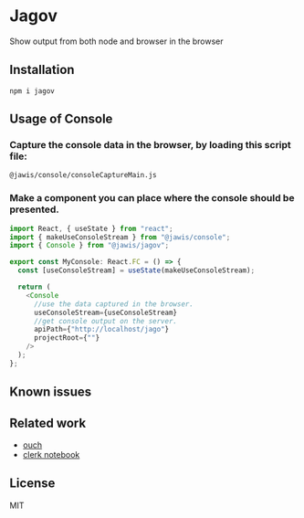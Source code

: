 # Jagov

Show output from both node and browser in the browser

## Installation

```
npm i jagov
```

## Usage of Console

### Capture the console data in the browser, by loading this script file:

```
@jawis/console/consoleCaptureMain.js
```

### Make a component you can place where the console should be presented.

```js
import React, { useState } from "react";
import { makeUseConsoleStream } from "@jawis/console";
import { Console } from "@jawis/jagov";

export const MyConsole: React.FC = () => {
  const [useConsoleStream] = useState(makeUseConsoleStream);

  return (
    <Console
      //use the data captured in the browser.
      useConsoleStream={useConsoleStream}
      //get console output on the server.
      apiPath={"http://localhost/jago"}
      projectRoot={""}
    />
  );
};
```

## Known issues

## Related work

- [ouch](https://www.npmjs.com/package/ouch)
- [clerk notebook](https://nextjournal.github.io/clerk-demo/notebooks/introduction.html)

## License

MIT
